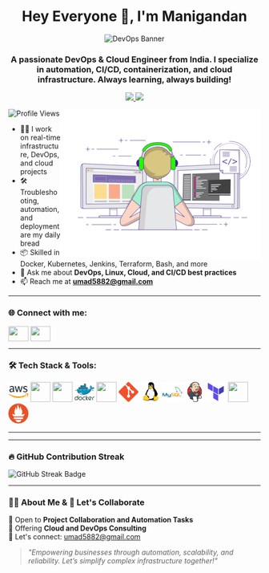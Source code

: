 <h1 align="center">Hey Everyone 👋, I'm Manigandan</h1>

<div align="center">
  <img src="https://github.com/your-username/your-username/blob/main/Banner.png" alt="DevOps Banner">
</div>

<h3 align="center">A passionate DevOps & Cloud Engineer from India. I specialize in automation, CI/CD, containerization, and cloud infrastructure. Always learning, always building!</h3>

<p align="center">
  <a href="https://github.com/your-username">
    <img src="https://img.shields.io/github/followers/your-username?label=Follow&style=social" />
  </a>
  <a href="www.linkedin.com/in/manigandan-devops">
    <img src="https://img.shields.io/badge/LinkedIn-Manigandan-blue?logo=linkedin&style=flat-square" />
  </a>
</p>

<img align="right" alt="DevOps" width="400" src="https://raw.githubusercontent.com/devSouvik/devSouvik/master/gif3.gif">

<p align="left">
  <img src="https://komarev.com/ghpvc/?username=your-username&label=Profile%20views&color=0e75b6&style=flat" alt="Profile Views" />
</p>

- 👨‍💻 I work on real-time infrastructure, DevOps, and cloud projects  
- 🛠️ Troubleshooting, automation, and deployment are my daily bread  
- 📦 Skilled in Docker, Kubernetes, Jenkins, Terraform, Bash, and more  
- 💬 Ask me about **DevOps, Linux, Cloud, and CI/CD best practices**  
- 📫 Reach me at **umad5882@gmail.com**  

---

<h3 align="left">🌐 Connect with me:</h3>
<p align="left">
  <a href="www.linkedin.com/in/manigandan-devops" target="blank"><img align="center" src="https://raw.githubusercontent.com/rahuldkjain/github-profile-readme-generator/master/src/images/icons/Social/linked-in-alt.svg" height="30" width="40" /></a>
  <a href="https://instagram.com/your-instagram" target="blank"><img align="center" src="https://raw.githubusercontent.com/rahuldkjain/github-profile-readme-generator/master/src/images/icons/Social/instagram.svg" height="30" width="40" /></a>
</p>

---

<h3 align="left">🛠️ Tech Stack & Tools:</h3>
<p align="left">
  <img src="https://raw.githubusercontent.com/devicons/devicon/master/icons/amazonwebservices/amazonwebservices-original-wordmark.svg" width="40" height="40"/>
  <img src="https://www.vectorlogo.zone/logos/microsoft_azure/microsoft_azure-icon.svg" width="40" height="40"/>
  <img src="https://www.vectorlogo.zone/logos/gnu_bash/gnu_bash-icon.svg" width="40" height="40"/>
  <img src="https://raw.githubusercontent.com/devicons/devicon/master/icons/docker/docker-original-wordmark.svg" width="40" height="40"/>
  <img src="https://www.vectorlogo.zone/logos/kubernetes/kubernetes-icon.svg" width="40" height="40"/>
  <img src="https://raw.githubusercontent.com/devicons/devicon/master/icons/git/git-original.svg" width="40" height="40"/>
  <img src="https://raw.githubusercontent.com/devicons/devicon/master/icons/linux/linux-original.svg" width="40" height="40"/>
  <img src="https://raw.githubusercontent.com/devicons/devicon/master/icons/mysql/mysql-original-wordmark.svg" width="40" height="40"/>
  <img src="https://raw.githubusercontent.com/devicons/devicon/master/icons/jenkins/jenkins-original.svg" width="40" height="40"/>
  <img src="https://raw.githubusercontent.com/devicons/devicon/master/icons/terraform/terraform-original.svg" width="40" height="40"/>
  <img src="https://www.vectorlogo.zone/logos/grafana/grafana-icon.svg" width="40" height="40"/>
  <img src="https://raw.githubusercontent.com/devicons/devicon/master/icons/prometheus/prometheus-original.svg" width="40" height="40"/>
</p>

---

---

### 🔥 GitHub Contribution Streak

![GitHub Streak Badge](https://img.shields.io/badge/GitHub%20Streak-Active-brightgreen?logo=github&style=for-the-badge)

---

### 👨‍💼 About Me & 🤝 Let's Collaborate
 
🤝 Open to **Project Collaboration and Automation Tasks**  
💼 Offering **Cloud and DevOps Consulting**  
📧 Let's connect: [umad5882@gmail.com](mailto:umad5882@gmail.com)

> *"Empowering businesses through automation, scalability, and reliability. Let’s simplify complex infrastructure together!"*
